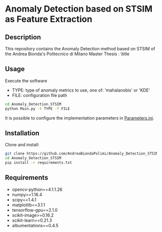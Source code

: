 # Anomaly Detection based on STSIM as Feature Extraction
## Description
This repository contains the Anomaly Detection method based on STSIM of the Andrea Bionda's Politecnico di Milano Master Thesis : \title

## Usage
Execute the software 
* TYPE: type of anomaly metrics to use, one of: 'mahalanobis' or 'KDE'
* FILE: configuration file path

```sh
cd Anomaly_Detection_STSIM
python Main.py -t TYPE -f FILE 
```
It is possible to configure the implementation parameters in [Parameters.ini](Configuration/Parameters.ini).


## Installation
Clone and install: 
```sh
git clone https://github.com/AndreaBiondaPolimi/Anomaly_Detection_STSIM.git
cd Anomaly_Detection_STSIM
pip install -r requirements.txt
```

## Requirements
* opencv-python==4.1.1.26
* numpy>=1.16.4
* scipy==1.4.1
* matplotlib==3.1.1
* tensorflow-gpu==2.1.0
* scikit-image>=0.16.2
* scikit-learn==0.21.3
* albumentations==0.4.5
